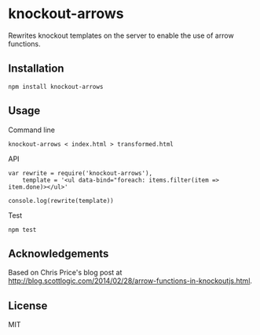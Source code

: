 knockout-arrows
===============

Rewrites knockout templates on the server to enable the use of arrow functions.

Installation
------------

    npm install knockout-arrows

Usage
-----

Command line

    knockout-arrows < index.html > transformed.html

API

    var rewrite = require('knockout-arrows'),
        template = '<ul data-bind="foreach: items.filter(item => item.done)></ul>'

    console.log(rewrite(template))

Test

    npm test

Acknowledgements
----------------

Based on Chris Price's blog post at http://blog.scottlogic.com/2014/02/28/arrow-functions-in-knockoutjs.html.

License
-------

MIT
